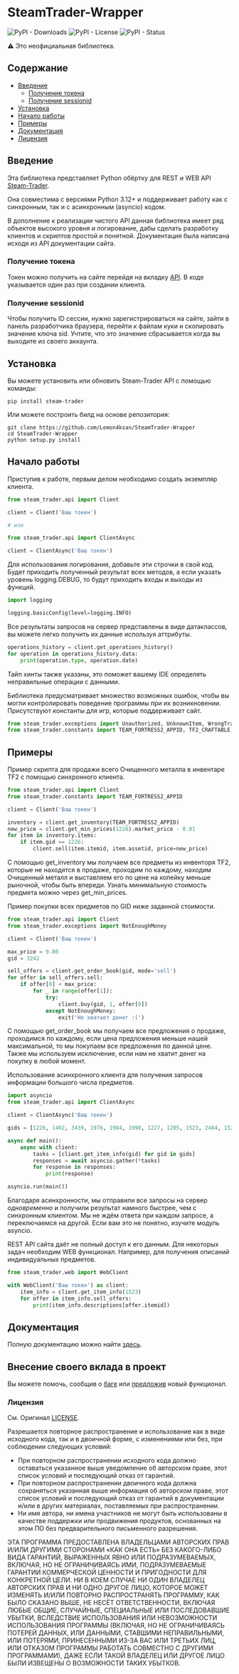 # SteamTrader-Wrapper

![PyPI - Downloads](https://img.shields.io/pypi/dm/steam-trader)
![PyPI - License](https://img.shields.io/pypi/l/steam-trader)
![PyPI - Status](https://img.shields.io/pypi/status/steam-trader)

⚠️ Это неофициальная библиотека.

## Содержание

- [Введение](#введение)
  - [Получение токена](#получение-токена)
  - [Получение sessionid](#получение-sessionid)
- [Установка](#установка)
- [Начало работы](#начало-работы)
- [Примеры](#примеры)
- [Документация](#документация)
- [Лицензия](#лицензия)

## Введение

Эта библиотека представляет Python обёртку для REST и WEB API [Steam-Trader](https://steam-trader.com/).

Она совместима с версиями Python 3.12+ и поддерживает работу как с синхронным, так и с асинхронным (asyncio) кодом.

В дополнение к реализации чистого API данная библиотека имеет ряд объектов высокого уровня и логирование,
дабы сделать разработку клиентов и скриптов простой и понятной. Документация была написана исходя из API документации сайта.

### Получение токена

Токен можно получить на сайте перейдя на вкладку [API](https://steam-trader.com/api/). В коде указывается один раз при создании клиента.

### Получение sessionid

Чтобы получить ID сессии, нужно зарегистрироваться на сайте, зайти в панель разработчика браузера, перейти к файлам куки и скопировать значение ключа sid.
Учтите, что это значение сбрасывается когда вы выходите из своего аккаунта.

## Установка

Вы можете установить или обновить Steam-Trader API с помощью команды:

```shell
pip install steam-trader
```

Или можете построить билд на основе репозитория:

```shell
git clone https://github.com/Lemon4ksan/SteamTrader-Wrapper
cd SteamTrader-Wrapper
python setup.py install
```

## Начало работы

Приступив к работе, первым делом необходимо создать экземпляр клиента.

```python
from steam_trader.api import Client

client = Client('Ваш токен')

# или

from steam_trader.api import ClientAsync

client = ClientAsync('Ваш токен')
```

Для использования логирования, добавьте эти строчки в свой код. Будет приходить полученный результат всех методов,
а если указать уровень logging.DEBUG, то будут приходить входы и выходы из функций.

```python
import logging

logging.basicConfig(level=logging.INFO)
```

Все результаты запросов на сервер представлены в виде датаклассов, вы можете легко получить их данные используя аттрибуты.

```python
operations_history = client.get_operations_history()
for operation in operations_history.data:
    print(operation.type, operation.date)
```

Тайп хинты также указаны, это поможет вашему IDE определять неправильные операции с данными.

Библиотека предусматривает множество возможных ошибок, чтобы вы могли контролировать поведение программы при их возникновении.
Присутствуют константы для игр, которые поддерживает сайт.

```python
from steam_trader.exceptions import Unauthorized, UnknownItem, WrongTradeLink
from steam_trader.constants import TEAM_FORTRESS2_APPID, TF2_CRAFTABLE, DOTA2_RARITY_COMMON
```

## Примеры

Пример скрипта для продажи всего Очищенного металла в инвентаре TF2 с помощью синхронного клиента.

```python
from steam_trader.api import Client
from steam_trader.constants import TEAM_FORTRESS2_APPID

client = Client('Ваш токен')

inventory = client.get_inventory(TEAM_FORTRESS2_APPID)
new_price = client.get_min_prices(1226).market_price - 0.01
for item in inventory.items:
    if item.gid == 1226:
        client.sell(item.itemid, item.assetid, price=new_price)
```

С помощью get_inventory мы получаем все предметы из инвенторя TF2, которые не находятся в продаже, проходим по каждому,
находим Очищенный металл и выставляем его по цене на копейку меньше рыночной, чтобы быть впереди. Узнать минимальную стоимость предмета можно через get_min_prices.

Пример покупки всех предметов по GID ниже заданной стоимости.

```python
from steam_trader.api import Client
from steam_trader.exceptions import NotEnoughMoney

client = Client('Ваш токен')

max_price = 9.00
gid = 3242

sell_offers = client.get_order_book(gid, mode='sell')
for offer in sell_offers.sell:
    if offer[0] < max_price:
        for _ in range(offer[1]):
            try:
                client.buy(gid, 1, offer[0])
            except NotEnoughMoney:
                exit('Не хватает денег :(')
```

С помощью get_order_book мы получаем все предложения о продаже, проходимся по каждому, если цена предложения меньше нашей максимальной, то мы покупаем все предложения по данной цене.
Также мы используем исключение, если нам не хватит денег на покупку в любой момент.

Использование асинхронного клиента для получения запросов информации большого числа предметов.

```python
import asyncio
from steam_trader.api import ClientAsync

client = ClientAsync('Ваш токен')

gids = [1226, 1402, 3439, 1976, 1984, 1990, 1227, 1205, 1523, 2484, 1524, 1503, 1506, 1220, 1515, 3530, 1745, 1202]

async def main():
    async with client:
        tasks = [client.get_item_info(gid) for gid in gids]
        responses = await asyncio.gather(*tasks)
        for response in responses:
            print(response)

asyncio.run(main())
```

Благодаря асинхронности, мы отправили все запросы на сервер *одновременно* и получили результат намного быстрее, чем с синхронным клиентом.
Мы не ждём ответа при каждом запросе, а переключаемся на другой. Если вам это не понятно, изучите модуль asyncio.

REST API сайта даёт не полный доступ к его данным. Для некоторых задач необходим WEB функционал.
Например, для получения описаний индивидуальных предметов.

```python
from steam_trader.web import WebClient

with WebClient('Ваш токен') as client:
    item_info = client.get_item_info(1523)
    for offer in item_info.sell_offers:
        print(item_info.descriptions[offer.itemid])
```

## Документация

Полную документацию можно найти [здесь](https://lemon4ksan.github.io/SteamTrader-Wrapper/).

## Внесение своего вклада в проект

Вы можете помочь, сообщив о [баге](https://github.com/Lemon4ksan/SteamTrader-Wrapper/issues/new?assignees=&labels=bug&projects=&template=bug-report.md&title=) или [предложив](https://github.com/Lemon4ksan/SteamTrader-Wrapper/issues/new?assignees=&labels=feature-request&projects=&template=feature-request.md&title=) новый функционал.

### Лицензия

См. Оригинал [LICENSE](https://github.com/Lemon4ksan/SteamTrader-Wrapper/blob/master/LICENSE).

Разрешается повторное распространение и использование как в виде исходного кода, так и в двоичной форме, с изменениями или без, при соблюдении следующих условий:

- При повторном распространении исходного кода должно оставаться указанное выше уведомление об авторском праве, этот список условий и последующий отказ от гарантий.
- При повторном распространении двоичного кода должна сохраняться указанная выше информация об авторском праве, этот список условий и последующий отказ от гарантий в документации и/или в других материалах, поставляемых при распространении.
- Ни имя автора, ни имена участников не могут быть использованы в качестве поддержки или продвижения продуктов, основанных на этом ПО без предварительного письменного разрешения.

ЭТА ПРОГРАММА ПРЕДОСТАВЛЕНА ВЛАДЕЛЬЦАМИ АВТОРСКИХ ПРАВ И/ИЛИ ДРУГИМИ СТОРОНАМИ «КАК ОНА ЕСТЬ» БЕЗ КАКОГО-ЛИБО ВИДА ГАРАНТИЙ, ВЫРАЖЕННЫХ ЯВНО ИЛИ ПОДРАЗУМЕВАЕМЫХ, ВКЛЮЧАЯ, НО НЕ ОГРАНИЧИВАЯСЬ ИМИ, ПОДРАЗУМЕВАЕМЫЕ ГАРАНТИИ КОММЕРЧЕСКОЙ ЦЕННОСТИ И ПРИГОДНОСТИ ДЛЯ КОНКРЕТНОЙ ЦЕЛИ. НИ В КОЕМ СЛУЧАЕ НИ ОДИН ВЛАДЕЛЕЦ АВТОРСКИХ ПРАВ И НИ ОДНО ДРУГОЕ ЛИЦО, КОТОРОЕ МОЖЕТ ИЗМЕНЯТЬ И/ИЛИ ПОВТОРНО РАСПРОСТРАНЯТЬ ПРОГРАММУ, КАК БЫЛО СКАЗАНО ВЫШЕ, НЕ НЕСЁТ ОТВЕТСТВЕННОСТИ, ВКЛЮЧАЯ ЛЮБЫЕ ОБЩИЕ, СЛУЧАЙНЫЕ, СПЕЦИАЛЬНЫЕ ИЛИ ПОСЛЕДОВАВШИЕ УБЫТКИ, ВСЛЕДСТВИЕ ИСПОЛЬЗОВАНИЯ ИЛИ НЕВОЗМОЖНОСТИ ИСПОЛЬЗОВАНИЯ ПРОГРАММЫ (ВКЛЮЧАЯ, НО НЕ ОГРАНИЧИВАЯСЬ ПОТЕРЕЙ ДАННЫХ, ИЛИ ДАННЫМИ, СТАВШИМИ НЕПРАВИЛЬНЫМИ, ИЛИ ПОТЕРЯМИ, ПРИНЕСЕННЫМИ ИЗ-ЗА ВАС ИЛИ ТРЕТЬИХ ЛИЦ, ИЛИ ОТКАЗОМ ПРОГРАММЫ РАБОТАТЬ СОВМЕСТНО С ДРУГИМИ ПРОГРАММАМИ), ДАЖЕ ЕСЛИ ТАКОЙ ВЛАДЕЛЕЦ ИЛИ ДРУГОЕ ЛИЦО БЫЛИ ИЗВЕЩЕНЫ О ВОЗМОЖНОСТИ ТАКИХ УБЫТКОВ.
